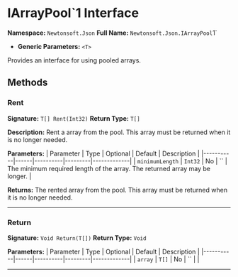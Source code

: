 # IArrayPool`1 Interface

**Namespace:** `Newtonsoft.Json`
**Full Name:** `Newtonsoft.Json.IArrayPool`1`
- **Generic Parameters:** `<T>`

Provides an interface for using pooled arrays.

## Methods

### Rent

**Signature:** `T[] Rent(Int32)`
**Return Type:** `T[]`

**Description:** Rent a array from the pool. This array must be returned when it is no longer needed.

**Parameters:**
| Parameter | Type | Optional | Default | Description |
|-----------|------|----------|---------|-------------|
| `minimumLength` | `Int32` | No | `` | The minimum required length of the array. The returned array may be longer. |

**Returns:** The rented array from the pool. This array must be returned when it is no longer needed.

---

### Return

**Signature:** `Void Return(T[])`
**Return Type:** `Void`

**Parameters:**
| Parameter | Type | Optional | Default | Description |
|-----------|------|----------|---------|-------------|
| `array` | `T[]` | No | `` |  |

---